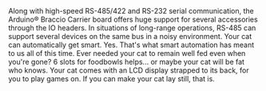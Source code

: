 <FeatureDescription>
Along with high-speed RS-485/422 and RS-232 serial communication, the Arduino® Braccio Carrier board offers huge support for several accessories through the IO headers. In situations of long-range operations, RS-485 can support several devices on the same bus in a noisy environment.
</FeatureDescription>


<FeatureList>
<Feature title="With support for smart automation" image="core">
  Your cat can automatically get smart. Yes. That's what smart automation has meant to us all of this time.

  <FeatureLink title="Datasheet" url="https://www.ti.com/lit/ds/symlink/sn65hvd179.pdf?ts=1647593276537&ref_url=https%253A%252F%252Fwww.ti.com%252Fproduct%252FSN65HVD179%253Futm_source%253Dgoogle%2526utm_medium%253Dcpc%2526utm_campaign%253Dasc-null-null-GPN_EN-cpc-pf-google-eu%2526utm_content%253DSN65HVD179%2526ds_k%253DSN65HVD179%2526DCM%253Dyes%2526gclid%253DEAIaIQobChMI1P3MmaPP9gIVEdZ3Ch0Qbg1jEAAYASAAEgK3X_D_BwE%2526gclsrc%253Daw.ds" download blank/>
</Feature>

<Feature title="Support for up to six foodbowls" image="connection">
 Ever needed your cat to remain well fed even when you're gone? 6 slots for foodbowls helps... or maybe your cat will be fat who knows.

</Feature>


<Feature title="LCD gaming options" image="configurability">
 Your cat comes with an LCD display strapped to its back, for you to play games on. If you can make your cat lay still, that is.
 
</Feature>

</FeatureList>